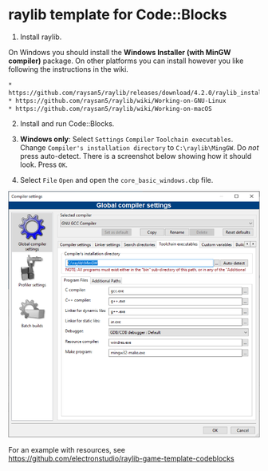 # raylib template for Code::Blocks

1. Install raylib. 

On Windows you should install the **Windows Installer (with MinGW compiler)** package.
On other platforms you can install however you like following the instructions in the wiki.

    * https://github.com/raysan5/raylib/releases/download/4.2.0/raylib_installer_v420.mingw.exe
    * https://github.com/raysan5/raylib/wiki/Working-on-GNU-Linux
    * https://github.com/raysan5/raylib/wiki/Working-on-macOS

2. Install and run Code::Blocks.

3. **Windows only**: Select `Settings` `Compiler` `Toolchain executables`.
Change `Compiler's installation directory` to `C:\raylib\MingGW`.  Do *not* press auto-detect.
There is a screenshot below showing how it should look.  Press `OK`.

4. Select `File` `Open` and open the `core_basic_windows.cbp` file.

![Compiler Settings](compiler_settings.png)

For an example with resources, see https://github.com/electronstudio/raylib-game-template-codeblocks